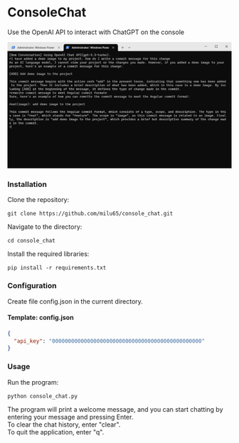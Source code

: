 # ConsoleChat

Use the OpenAI API to interact with ChatGPT on the console

[![demo](demo.png)](./demo.png)
### Installation

Clone the repository:   
```
git clone https://github.com/milu65/console_chat.git
```
Navigate to the directory:   
```
cd console_chat
```
Install the required libraries:  
```
pip install -r requirements.txt  
```

### Configuration
Create file config.json in the current directory.
#### Template: config.json
```json
{
  "api_key": "00000000000000000000000000000000000000000000000"
}
```

### Usage
Run the program:  
```
python console_chat.py 
```
The program will print a welcome message, and you can start chatting by entering your message and pressing Enter.  
To clear the chat history, enter "clear".  
To quit the application, enter "q".